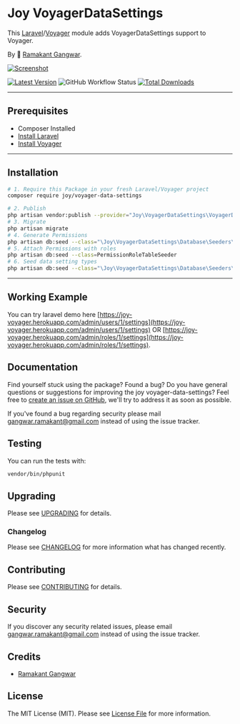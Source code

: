 # Joy VoyagerDataSettings

This [Laravel](https://laravel.com/)/[Voyager](https://voyager.devdojo.com/) module adds VoyagerDataSettings support to Voyager.

By 🐼 [Ramakant Gangwar](https://github.com/rxcod9).

[![Screenshot](https://raw.githubusercontent.com/rxcod9/joy-voyager-data-settings/main/cover.jpg)](https://joy-voyager.herokuapp.com/)

[![Latest Version](https://img.shields.io/github/v/release/rxcod9/joy-voyager-data-settings?style=flat-square)](https://github.com/rxcod9/joy-voyager-data-settings/releases)
![GitHub Workflow Status](https://img.shields.io/github/workflow/status/rxcod9/joy-voyager-data-settings/run-tests?label=tests)
[![Total Downloads](https://img.shields.io/packagist/dt/joy/voyager-data-settings.svg?style=flat-square)](https://packagist.org/packages/joy/voyager-data-settings)

---

## Prerequisites

*   Composer Installed
*   [Install Laravel](https://laravel.com/docs/installation)
*   [Install Voyager](https://github.com/the-control-group/voyager)

---

## Installation

```bash
# 1. Require this Package in your fresh Laravel/Voyager project
composer require joy/voyager-data-settings

# 2. Publish
php artisan vendor:publish --provider="Joy\VoyagerDataSettings\VoyagerDataSettingsServiceProvider" --force
# 3. Migrate
php artisan migrate
# 4. Generate Permissions
php artisan db:seed --class="\Joy\VoyagerDataSettings\Database\Seeders\DataSettingsPermissionsTableSeeder"
# 5. Attach Permissions with roles
php artisan db:seed --class=PermissionRoleTableSeeder
# 6. Seed data setting types
php artisan db:seed --class="\Joy\VoyagerDataSettings\Database\Seeders\DataSettingsTableSeeder"
```

---


## Working Example

You can try laravel demo here [https://joy-voyager.herokuapp.com/admin/users/1/settings](https://joy-voyager.herokuapp.com/admin/users/1/settings)
OR
[https://joy-voyager.herokuapp.com/admin/roles/1/settings](https://joy-voyager.herokuapp.com/admin/roles/1/settings).

## Documentation

Find yourself stuck using the package? Found a bug? Do you have general questions or suggestions for improving the joy voyager-data-settings? Feel free to [create an issue on GitHub](https://github.com/rxcod9/joy-voyager-data-settings/issues), we'll try to address it as soon as possible.

If you've found a bug regarding security please mail [gangwar.ramakant@gmail.com](mailto:gangwar.ramakant@gmail.com) instead of using the issue tracker.

## Testing

You can run the tests with:

```bash
vendor/bin/phpunit
```

## Upgrading

Please see [UPGRADING](UPGRADING.md) for details.

### Changelog

Please see [CHANGELOG](CHANGELOG.md) for more information what has changed recently.

## Contributing

Please see [CONTRIBUTING](CONTRIBUTING.md) for details.

## Security

If you discover any security related issues, please email [gangwar.ramakant@gmail.com](mailto:gangwar.ramakant@gmail.com) instead of using the issue tracker.

## Credits

- [Ramakant Gangwar](https://github.com/rxcod9)

## License

The MIT License (MIT). Please see [License File](LICENSE.md) for more information.
